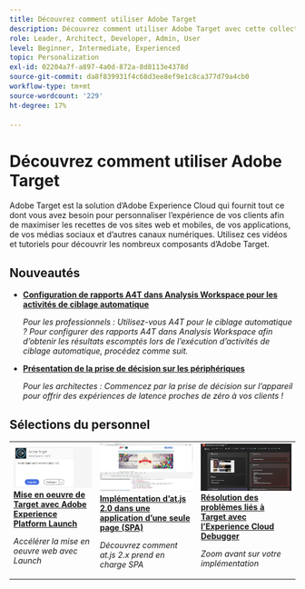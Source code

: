 ```yaml
---
title: Découvrez comment utiliser Adobe Target
description: Découvrez comment utiliser Adobe Target avec cette collection de tutoriels et de vidéos couvrant tous ses composants. Utilisez efficacement la puissance d’Adobe Target.
role: Leader, Architect, Developer, Admin, User
level: Beginner, Intermediate, Experienced
topic: Personalization
exl-id: 02204a7f-a897-4a0d-872a-8d8113e4378d
source-git-commit: da8f839931f4c68d3ee8ef9e1c8ca377d79a4cb0
workflow-type: tm+mt
source-wordcount: '229'
ht-degree: 17%

---
```


# Découvrez comment utiliser Adobe Target

Adobe Target est la solution d’Adobe Experience Cloud qui fournit tout ce dont vous avez besoin pour personnaliser l’expérience de vos clients afin de maximiser les recettes de vos sites web et mobiles, de vos applications, de vos médias sociaux et d’autres canaux numériques. Utilisez ces vidéos et tutoriels pour découvrir les nombreux composants d’Adobe Target.

<div id="whats-new-section">

## Nouveautés

* **[Configuration de rapports A4T dans Analysis Workspace pour les activités de ciblage automatique](integrations/set-up-a4t-reports-in-analysis-workspace-for-auto-target-activities.md)**

   *Pour les professionnels : Utilisez-vous A4T pour le ciblage automatique ? Pour configurer des rapports A4T dans Analysis Workspace afin d’obtenir les résultats escomptés lors de l’exécution d’activités de ciblage automatique, procédez comme suit.*
* **[Présentation de la prise de décision sur les périphériques](implementation/on-device-decisioning-overview.md)**

   *Pour les architectes : Commencez par la prise de décision sur l’appareil pour offrir des expériences de latence proches de zéro à vos clients !*
<!-- * **[Use the Recommendations API (Tutorial)](recommendations-api-tutorial/recs-api-overview.md)**
    *For developers: Get hands-on practice using the [!DNL Recommendations] APIs to configure and manage [!DNL Recommendations] catalogs and custom criteria, and more.*-->

<!--* **[Implement Adobe Target with Adobe Mobile Services SDK v4 for Android (Tutorial)](mobile-v4/overview.md)**
    *For developers who are already using Adobe Mobile Services SDK v4: learn how to start personalizing app experiences with Adobe Target. These steps are provided as legacy user support.*<!-- Concepts learned here are also applicable to Adobe Experience Platform Mobile SDK (v5).-->

<!--* **[Use Recommendations Offers (Video)](recommendations/use-recommendations-offers.md)**
    *For all Target Users: Learn how to use product recommendations in A/B and Experience Targeting Activities.*-->

<!--
* **[Create a Recommendations Activity (Video)](recommendations/create-a-recommendations-activity.md)**
    <br>
    *Recommend products to your customers at scale with this Premium feature.* -->


</div>

<div id="recs-overview-body-1"></div>
<div id="recs-overview-body-2"></div>
<div id="recs-overview-body-3"></div>
<div id="recs-overview-body-4"></div>
<div id="recs-overview-body-5"></div>
<div id="recs-overview-body-6"></div>

<div id="staff-picks-section">

## Sélections du personnel

<table>
<tr>
  <td>
    <a href="https://experienceleague.adobe.com/docs/launch-learn/implementing-in-websites-with-launch/implement-solutions/target.html?lang=en">
      <img alt="Mise en oeuvre de Target avec Adobe Experience Platform Launch" src="assets/launch_referencearchitectureguides.png" />
    </a>
    <div>
      <a href="https://experienceleague.adobe.com/docs/launch-learn/implementing-in-websites-with-launch/implement-solutions/target.html?lang=en">
    <strong>Mise en oeuvre de Target avec Adobe Experience Platform Launch</strong>
    </a>
    </div>
    <p>
    <em>Accélérer la mise en oeuvre web avec Launch</em>
    <p>
  </td>
  <td>
    <a href="implementation/implement-atjs-20-in-a-single-page-application.md">
      <img alt="Implémentation d’at.js 2.0 dans une application d’une seule page (SPA)" src="assets/implementing_adobetargetsatjs20inasinglepageapplicationspa.png" />
    </a>
    <div>
      <a href="implementation/implement-atjs-20-in-a-single-page-application.md">
    <strong>Implémentation d’at.js 2.0 dans une application d’une seule page (SPA)</strong>
    </a>
    </div>
    <p>
    <em>Découvrez comment at.js 2.x prend en charge SPA</em>
    <p>
  </td>
  <td>
    <a href="troubleshooting/troubleshoot-with-the-experience-cloud-debugger.md">
      <img alt="Résolution des problèmes liés à Target avec l’Experience Cloud Debugger" src="assets/using_the_experienceclouddebuggerwithadobetarget.png" />
    </a>
    <div>
      <a href="troubleshooting/troubleshoot-with-the-experience-cloud-debugger.md">
    <strong>Résolution des problèmes liés à Target avec l’Experience Cloud Debugger</strong>
    </a>
    </div>
    <p>
    <em>Zoom avant sur votre implémentation</em>
    <p>
  </td>
</tr>
</table>
</div>
